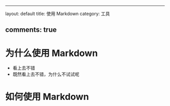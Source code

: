 ---

layout: default title: 使用 Markdown category: 工具

comments: true
--------------

为什么使用 Markdown
===================

-	看上去不错  
-	既然看上去不错，为什么不试试呢  

如何使用 Markdown
=================

